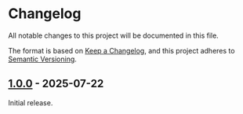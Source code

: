 # Changelog

All notable changes to this project will be documented in this file.

The format is based on [Keep a Changelog](https://keepachangelog.com/en/1.1.0/),
and this project adheres to [Semantic Versioning](https://semver.org/spec/v2.0.0.html).


## [1.0.0] - 2025-07-22

Initial release.

[1.0.0]: https://codeberg.org/svetogam/gdgdtoolkit/releases/tag/v1.0.0

